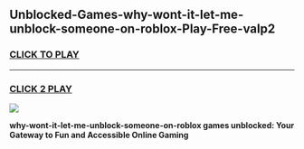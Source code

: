 
## Unblocked-Games-why-wont-it-let-me-unblock-someone-on-roblox-Play-Free-valp2
<h3>
<a href="https://premium76.site?title=why-wont-it-let-me-unblock-someone-on-roblox&ref=10A">CLICK TO PLAY</a></h3>
<hr>

<h3>
<a href="https://premium76.site?title=why-wont-it-let-me-unblock-someone-on-roblox&ref=10A">CLICK 2 PLAY</a>
  
</h3>

<a href="https://premium76.site?title=why-wont-it-let-me-unblock-someone-on-roblox&ref=10A"><img src="https://clearcache.store/games.png"></a>


**why-wont-it-let-me-unblock-someone-on-roblox games unblocked: Your Gateway to Fun and Accessible Online Gaming**
